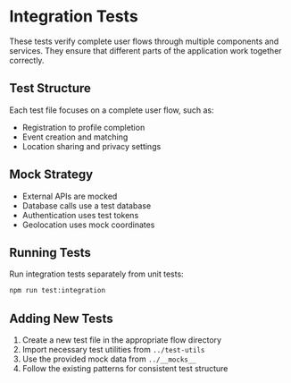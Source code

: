 # Integration Tests

These tests verify complete user flows through multiple components and services. They ensure that different parts of the application work together correctly.

## Test Structure

Each test file focuses on a complete user flow, such as:

- Registration to profile completion
- Event creation and matching
- Location sharing and privacy settings

## Mock Strategy

- External APIs are mocked
- Database calls use a test database
- Authentication uses test tokens
- Geolocation uses mock coordinates

## Running Tests

Run integration tests separately from unit tests:

```bash
npm run test:integration
```

## Adding New Tests

1. Create a new test file in the appropriate flow directory
2. Import necessary test utilities from `../test-utils`
3. Use the provided mock data from `../__mocks__`
4. Follow the existing patterns for consistent test structure
